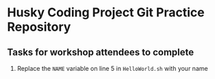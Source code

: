 # Husky Coding Project Git Practice Repository

## Tasks for workshop attendees to complete

1. Replace the `NAME` variable on line 5 in `HelloWorld.sh` with your name
